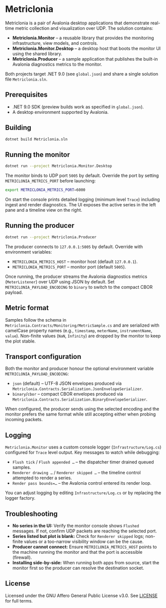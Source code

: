 # Metriclonia

Metriclonia is a pair of Avalonia desktop applications that demonstrate real-time metric collection and visualization over UDP. The solution contains:

- **Metriclonia.Monitor** – a reusable library that provides the monitoring infrastructure, view models, and controls.
- **Metriclonia.Monitor.Desktop** – a desktop host that boots the monitor UI using the shared library.
- **Metriclonia.Producer** – a sample application that publishes the built-in Avalonia diagnostics metrics to the monitor.

Both projects target .NET 9.0 (see `global.json`) and share a single solution file `Metriclonia.sln`.

## Prerequisites

- .NET 9.0 SDK (preview builds work as specified in `global.json`).
- A desktop environment supported by Avalonia.

## Building

```bash
dotnet build Metriclonia.sln
```

## Running the monitor

```bash
dotnet run --project Metriclonia.Monitor.Desktop
```

The monitor binds to UDP port `5005` by default. Override the port by setting `METRICLONIA_METRICS_PORT` before launching:

```bash
export METRICLONIA_METRICS_PORT=6000
```

On start the console prints detailed logging (minimum level `Trace`) including ingest and render diagnostics. The UI exposes the active series in the left pane and a timeline view on the right.

## Running the producer

```bash
dotnet run --project Metriclonia.Producer
```

The producer connects to `127.0.0.1:5005` by default. Override with environment variables:

- `METRICLONIA_METRICS_HOST` – monitor host (default `127.0.0.1`).
- `METRICLONIA_METRICS_PORT` – monitor port (default `5005`).

Once running, the producer streams the Avalonia diagnostics metrics (`MeterListener`) over UDP using JSON by default. Set `METRICLONIA_PAYLOAD_ENCODING` to `binary` to switch to the compact CBOR payload.

## Metric format

Samples follow the schema in `Metriclonia.Contracts/Monitoring/MetricSample.cs` and are serialized with camelCase property names (e.g., `timestamp`, `meterName`, `instrumentName`, `value`). Non-finite values (`NaN`, `Infinity`) are dropped by the monitor to keep the plot stable.

## Transport configuration

Both the monitor and producer honour the optional environment variable `METRICLONIA_PAYLOAD_ENCODING`:

- `json` (default) – UTF-8 JSON envelopes produced via `Metriclonia.Contracts.Serialization.JsonEnvelopeSerializer`.
- `binary`/`cbor` – compact CBOR envelopes produced via `Metriclonia.Contracts.Serialization.BinaryEnvelopeSerializer`.

When configured, the producer sends using the selected encoding and the monitor prefers the same format while still accepting either when probing incoming packets.

## Logging

`Metriclonia.Monitor` uses a custom console logger (`Infrastructure/Log.cs`) configured for `Trace` level output. Key messages to watch while debugging:

- `Flush tick` / `Flush appended …` – the dispatcher timer drained queued samples.
- `Renderer drawing …` / `Renderer skipped …` – the timeline control attempted to render a series.
- `Render pass bounds=…` – the Avalonia control entered its render loop.

You can adjust logging by editing `Infrastructure/Log.cs` or by replacing the logger factory.

## Troubleshooting

- **No series in the UI:** Verify the monitor console shows `Flushed` messages. If not, confirm UDP packets are reaching the selected port.
- **Series listed but plot is blank:** Check for `Renderer skipped` logs; non-finite values or a too-narrow visibility window can be the cause.
- **Producer cannot connect:** Ensure `METRICLONIA_METRICS_HOST` points to the machine running the monitor and that the port is accessible (firewall).
- **Installing side-by-side:** When running both apps from source, start the monitor first so the producer can resolve the destination socket.

## License

Licensed under the GNU Affero General Public License v3.0. See [LICENSE](LICENSE) for full terms.
